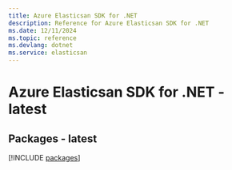 ```yaml
---
title: Azure Elasticsan SDK for .NET
description: Reference for Azure Elasticsan SDK for .NET
ms.date: 12/11/2024
ms.topic: reference
ms.devlang: dotnet
ms.service: elasticsan
---
```

# Azure Elasticsan SDK for .NET - latest
## Packages - latest
[!INCLUDE [packages](elasticsan-index.md)]